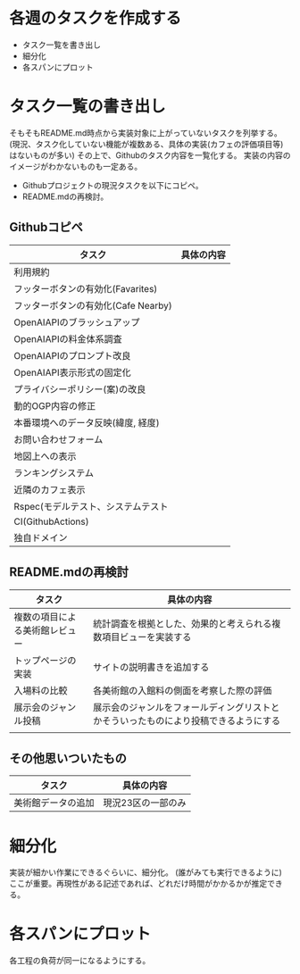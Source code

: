 # 各週のタスクを作成する

- タスク一覧を書き出し
- 細分化
- 各スパンにプロット

# タスク一覧の書き出し
そもそもREADME.md時点から実装対象に上がっていないタスクを列挙する。
(現況、タスク化していない機能が複数ある、具体の実装(カフェの評価項目等)はないものが多い)
その上で、Githubのタスク内容を一覧化する。
実装の内容のイメージがわかないものも一定ある。

- Githubプロジェクトの現況タスクを以下にコピペ。
- README.mdの再検討。

## Githubコピペ
|タスク|具体の内容|
|------|----------|
|利用規約||
|フッターボタンの有効化(Favarites)||
|フッターボタンの有効化(Cafe Nearby)||
|OpenAIAPIのブラッシュアップ||
|OpenAIAPIの料金体系調査||
|OpenAIAPIのプロンプト改良||
|OpenAIAPI表示形式の固定化||
|プライバシーポリシー(案)の改良||
|動的OGP内容の修正||
|本番環境へのデータ反映(緯度, 経度)||
|お問い合わせフォーム||
|地図上への表示||
|ランキングシステム||
|近隣のカフェ表示||
|Rspec(モデルテスト、システムテスト
|CI(GithubActions)||
|独自ドメイン||

## README.mdの再検討
|タスク|具体の内容|
|------|----------|
|複数の項目による美術館レビュー|統計調査を根拠とした、効果的と考えられる複数項目ビューを実装する|
|トップページの実装|サイトの説明書きを追加する|
|入場料の比較|各美術館の入館料の側面を考察した際の評価|
|展示会のジャンル投稿|展示会のジャンルをフォールディングリストとかそういったものにより投稿できるようにする|
|||

## その他思いついたもの

|タスク|具体の内容|
|------|----------|
|美術館データの追加|現況23区の一部のみ|

# 細分化
実装が細かい作業にできるぐらいに、細分化。
(誰がみても実行できるように)
ここが重要。再現性がある記述であれば、どれだけ時間がかかるかが推定できる。

# 各スパンにプロット
各工程の負荷が同一になるようにする。


